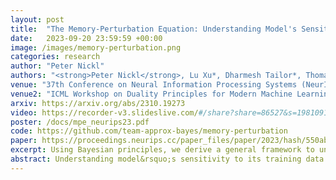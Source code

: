 ```yaml
---
layout: post
title:  "The Memory-Perturbation Equation: Understanding Model's Sensitivity to Data"
date:   2023-09-20 23:59:59 +00:00
image: /images/memory-perturbation.png
categories: research
author: "Peter Nickl"
authors: "<strong>Peter Nickl</strong>, Lu Xu*, Dharmesh Tailor*, Thomas Möllenhoff, Emtiyaz Khan"
venue: "37th Conference on Neural Information Processing Systems (NeurIPS)"
venue2: "ICML Workshop on Duality Principles for Modern Machine Learning"
arxiv: https://arxiv.org/abs/2310.19273
video: https://recorder-v3.slideslive.com/#/share?share=86527&s=19810919-a1df-47e2-b7b9-5ea739824099
poster: /docs/mpe_neurips23.pdf
code: https://github.com/team-approx-bayes/memory-perturbation
paper: https://proceedings.neurips.cc/paper_files/paper/2023/hash/550ab405d0addd3de5b70e57b44878df-Abstract-Conference.html
excerpt: Using Bayesian principles, we derive a general framework to understand the sensitivity of machine learning models to data perturbation during training. We apply the framework to predict generalization on unseen test data.
abstract: Understanding model&rsquo;s sensitivity to its training data is crucial but can also be challenging and costly, especially during training. To simplify such issues, we present the Memory-Perturbation Equation (MPE) which relates model's sensitivity to perturbation in its training data. Derived using Bayesian principles, the MPE unifies existing sensitivity measures, generalizes them to a wide-variety of models and algorithms, and unravels useful properties regarding sensitivities. Our empirical results show that sensitivity estimates obtained during training can be used to faithfully predict generalization on unseen test data. The proposed equation is expected to be useful for future research on robust and adaptive learning. 
---
```



